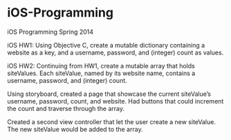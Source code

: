 iOS-Programming
===============

iOS Programming Spring 2014

iOS HW1:
    Using Objective C, create a mutable dictionary containing a website as
  a key, and a username, password, and (integer) count as values.
  
iOS HW2:
    Continuing from HW1, create a mutable array that holds siteValues. Each
  siteValue, named by its website name, contains a username, password,
  and (integer) count.
  
  Using storyboard, created a page that showcase the current siteValue’s
  username, password, count, and website. Had buttons that could
  increment the count and traverse through the array.
  
  Created a second view controller that let the user create a new
  siteValue. The new siteValue would be added to the array.
